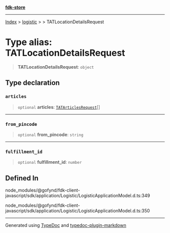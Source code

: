 [**fdk-store**](../../../README.md)
***

[Index](../../../API.md) > [logistic](../../README.md) > [<internal>](../README.md) > TATLocationDetailsRequest

# Type alias: TATLocationDetailsRequest

> **TATLocationDetailsRequest**: `object`

## Type declaration

### `articles`

> `optional` **articles**: [`TATArticlesRequest`](type-alias.TATArticlesRequest.md)[]

***

### `from_pincode`

> `optional` **from\_pincode**: `string`

***

### `fulfillment_id`

> `optional` **fulfillment\_id**: `number`

## Defined In

node\_modules/@gofynd/fdk-client-javascript/sdk/application/Logistic/LogisticApplicationModel.d.ts:349

node\_modules/@gofynd/fdk-client-javascript/sdk/application/Logistic/LogisticApplicationModel.d.ts:350

***
Generated using [TypeDoc](https://typedoc.org/) and [typedoc-plugin-markdown](https://www.npmjs.com/package/typedoc-plugin-markdown)
